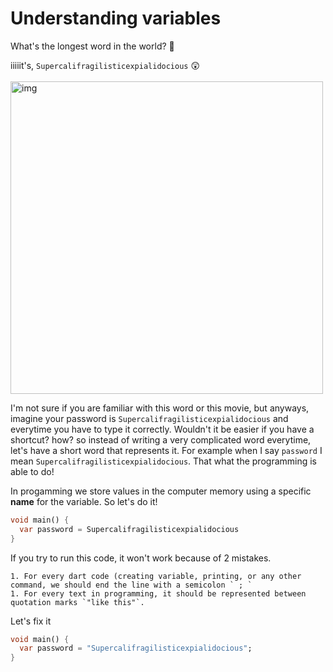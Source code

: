# **Understanding variables**

What's the longest word in the world? 🤔

iiiiit's, `Supercalifragilisticexpialidocious` 😲 </br></br>
<img src="https://lh4.googleusercontent.com/Zj8oQs6lmgT-vxua9v5QCdRb_x2m02sDJF8nLVgsmLDGnzWjNnsjFk9XifwCGpWxpCY5XqXH1OGCyzrYyLfTinY0K-tZZWmyg-5qsellyXPiwc-untQkhKE6WZ3ZTD_zfq7JgQmj" alt="img" width="500" />




I'm not sure if you are familiar with this word or this movie, but anyways, imagine your password is `Supercalifragilisticexpialidocious` and everytime you have to type it correctly. Wouldn't it be easier if you have a shortcut? how? so instead of writing a very complicated word everytime, let's have a short word that represents it. For example when I say `password` I mean `Supercalifragilisticexpialidocious`. That what the programming is able to do! 





In progamming we store values in the computer memory using a specific **name** for the variable. So let's do it! 

```dart
void main() {
  var password = Supercalifragilisticexpialidocious
}
```



If you try to run this code, it won't work because of 2 mistakes. 

	1. For every dart code (creating variable, printing, or any other command, we should end the line with a semicolon ` ; ` 
	1. For every text in programming, it should be represented between quotation marks `"like this"`.



Let's fix it

```dart
void main() {
  var password = "Supercalifragilisticexpialidocious";
}
```







